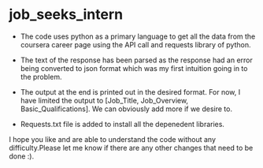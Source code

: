# job_seeks_intern

* The code uses python as a primary language to get all the data from the coursera career page using the API call and requests library of python.

* The text of the response has been parsed as the response had an error being converted to json format which was my first intuition going in to the problem.

* The output at the end is printed out in the desired format. For now, I have limited the output to [Job_Title, Job_Overview, Basic_Qualifications]. We can obviously add more if we desire to.

* Requests.txt file is added to install all the depenedent libraries.

I hope you like and are able to understand the code without any difficulty.Please let me know if there are any other changes that need to be done :).
